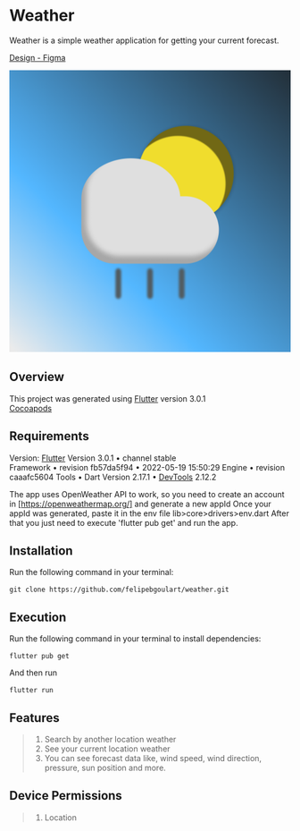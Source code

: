 # Weather

Weather is a simple weather application for getting your current forecast.

[Design - Figma](https://www.figma.com/file/5rKzhMtchycPmXpFXAvo7L/Weather)

![Weather Logo](social.png 'Weather Logo')

## Overview

This project was generated using [Flutter](https://github.com/flutter) version 3.0.1 <br>
[Cocoapods](https://github.com/CocoaPods/CocoaPods)

## Requirements

Version:
[Flutter](https://github.com/flutter/flutter) Version 3.0.1 • channel stable <br>
Framework • revision fb57da5f94 • 2022-05-19 15:50:29
Engine • revision caaafc5604
Tools • Dart Version 2.17.1 • [DevTools](https://github.com/flutter/devtools) 2.12.2

The app uses OpenWeather API to work, so you need to create an account in [https://openweathermap.org/] and generate a new appId
Once your appId was generated, paste it in the env file lib>core>drivers>env.dart
After that you just need to execute 'flutter pub get' and run the app.

## Installation

Run the following command in your terminal:
```
git clone https://github.com/felipebgoulart/weather.git
```

## Execution

Run the following command in your terminal to install dependencies:
```
flutter pub get
```

And then run
```
flutter run
```

## Features

> 1. Search by another location weather
> 2. See your current location weather
> 3. You can see forecast data like, wind speed, wind direction, pressure, sun position and more.

## Device Permissions

> 1. Location
